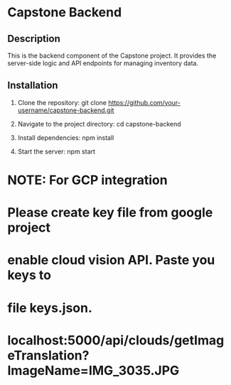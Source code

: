# Capstone Backend

## Description

This is the backend component of the Capstone project. It provides the server-side logic and API endpoints for managing inventory data.

## Installation

1. Clone the repository:
git clone https://github.com/your-username/capstone-backend.git


2. Navigate to the project directory:
cd capstone-backend


3. Install dependencies:
npm install


4. Start the server:
npm start


# NOTE: For GCP integration
#       Please create key file from google project
#       enable cloud vision API. Paste you keys to
#       file keys.json.
#       localhost:5000/api/clouds/getImageTranslation?ImageName=IMG_3035.JPG

